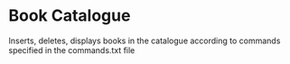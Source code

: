 # Book Catalogue
Inserts, deletes, displays books in the catalogue according to commands specified in the commands.txt file
